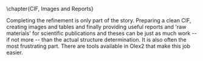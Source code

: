 \chapter{CIF, Images and Reports}

Completing the refinement is only part of the story. Preparing a clean CIF, creating images and tables and finally providing useful reports and 'raw materials' for scientific publications and theses can be just as much work -- if not more -- than the actual structure determination. It is also often the most frustrating part. There are tools available in Olex2 that make this job easier.
